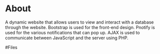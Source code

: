 # About
A dynamic website that allows users to view and interact with a database through the website.
Bootstrap is used for the front-end design. Pnotify is used for the various notifications that can pop up.
AJAX is used to communicate between JavaScript and the server using PHP.

#Files
